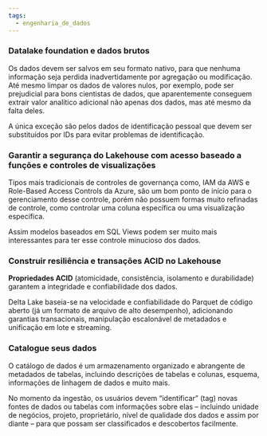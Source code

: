 ```yaml
---
tags:
  - engenharia_de_dados
---
```

### Datalake foundation e dados brutos

Os dados devem ser salvos em seu formato nativo, para que nenhuma informação seja perdida inadvertidamente por agregação ou modificação. Até mesmo limpar os dados de valores nulos, por exemplo, pode ser prejudicial para bons cientistas de dados, que aparentemente conseguem extrair valor analítico adicional não apenas dos dados, mas até mesmo da falta deles.

A única exceção são pelos dados de identificação pessoal que devem ser substituídos por IDs para evitar problemas de identificação.

### Garantir a segurança do Lakehouse com acesso baseado a funções e controles de visualizações

Tipos mais tradicionais de controles de governança como, IAM da AWS e Role-Based Access Controls da Azure, são um bom ponto de início para o gerenciamento desse controle, porém não possuem formas muito refinadas de controle, como controlar uma coluna específica ou uma visualização específica.

Assim modelos baseados em SQL Views podem ser muito mais interessantes para ter esse controle minucioso dos dados.

### Construir resiliência e transações ACID no Lakehouse

**Propriedades ACID** (atomicidade, consistência, isolamento e durabilidade) garantem a integridade e confiabilidade dos dados.

Delta Lake baseia-se na velocidade e confiabilidade do Parquet de código aberto (já um formato de arquivo de alto desempenho), adicionando garantias transacionais, manipulação escalonável de metadados e unificação em lote e streaming.

### Catalogue seus dados

O catálogo de dados é um armazenamento organizado e abrangente de metadados de tabelas, incluindo descrições de tabelas e colunas, esquema, informações de linhagem de dados e muito mais.

No momento da ingestão, os usuários devem “identificar” (tag) novas fontes de dados ou tabelas com informações sobre elas – incluindo unidade de negócios, projeto, proprietário, nível de qualidade dos dados e assim por diante – para que possam ser classificados e descobertos facilmente.


